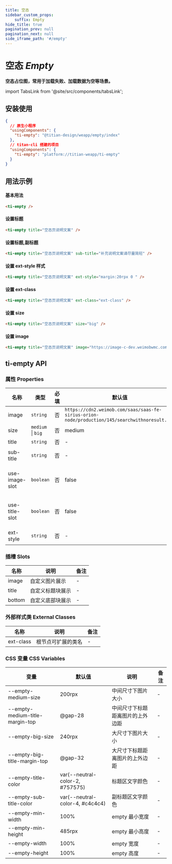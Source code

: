 ```yaml
---
title: 空态
sidebar_custom_props: 
    suffix: Empty
hide_title: true
pagination_prev: null
pagination_next: null
side_iframe_path: '#/empty'
---
```



# 空态 *Empty*
**空态占位图，常用于加载失败、加载数据为空等场景。**


import TabsLink from '@site/src/components/tabsLink';

<TabsLink id="ti-empty-api" />

## 安装使用

```json showLineNumbers
{
  // 原生小程序
  "usingComponents": {
    "ti-empty": "@titian-design/weapp/empty/index"
  },
  // titan-cli 搭建的项目
  "usingComponents": {
    "ti-empty": "platform://titian-weapp/ti-empty"
  }
}
```

## 用法示例

#### 基本用法

```html showLineNumbers
<ti-empty />
```

#### 设置标题

```html showLineNumbers
<ti-empty title="空态页说明文案" />
```

#### 设置标题,副标题

```html showLineNumbers
<ti-empty title="空态页说明文案" sub-title="补充说明文案请尽量简短" />
```

#### 设置 ext-style 样式

```html showLineNumbers
<ti-empty title="空态页说明文案" ext-style="margin:20rpx 0 " />
```


#### 设置 ext-class

```html showLineNumbers
<ti-empty title="空态页说明文案" ext-class="ext-class" />
```


#### 设置 size

```html showLineNumbers
<ti-empty title="空态页说明文案" size="big" />
```

#### 设置 image

```html showLineNumbers
<ti-empty title="空态页说明文案" image="https://image-c-dev.weimobwmc.com/qa-On6X/8b97cd488593474ba4a8ccaa3c1a493f.png" />
```

## ti-empty API

### 属性 **Properties**

| 名称         | 类型              | 必填 | 默认值                                                                                         | 说明                | 备注 |
| ------------ | ----------------- | ---- | ---------------------------------------------------------------------------------------------- | ------------------- | ---- |
| image        | `string`          | 否   | `https://cdn2.weimob.com/saas/saas-fe-sirius-orion-node/production/145/searchwithnoresult.png` | 图片网址            |      |
| size         | `medium` \| `big` | 否   | medium                                                                                         | 尺寸                |      |
| title        | `string`          | 否   | -                                                                                              | 标题                | -    |
| sub-title     | `string`          | 否   | -                                                                                              | 副标题              | -    |
| use-image-slot | `boolean`         | 否   | false                                                                                          | 是否启用 image 插槽 | -    |
| use-title-slot | `boolean`         | 否   | false                                                                                          | 是否启用 title 插槽 | -    |
| ext-style     | `string`          | 否   | -                                                                                              | 容器样式            | -    |

### 插槽 **Slots**

| 名称   | 说明             | 备注 |
| ------ | ---------------- | ---- |
| image  | 自定义图片展示   | -    |
| title  | 自定义标题块展示 | -    |
| bottom | 自定义底部块展示 | -    |

### 外部样式类 **External Classes**

| 名称      | 说明               | 备注 |
| --------- | ------------------ | ---- |
| ext-class | 根节点可扩展的类名 | -    |

### CSS 变量 **CSS Variables**

| 变量                            | 默认值           | 说明                             | 备注 |
| ------------------------------- | ---------------- | -------------------------------- | ---- |
| --empty-medium-size             | 200rpx            | 中间尺寸下图片大小               | -    |
| --empty-medium-title-margin-top | @gap-28          | 中间尺寸下标题距离图片的上外边距 | -    |
| --empty-big-size                | 240rpx            | 大尺寸下图片大小                 | -    |
| --empty-big-title-margin-top    | @gap-32          | 大尺寸下标题距离图片的上外边距   | -    |
| --empty-title-color             | var(--neutral-color-2, #757575) | 标题区文字颜色                   | -    |
| --empty-sub-title-color         | var(--neutral-color-4, #c4c4c4) | 副标题区文字颜色                 | -    |
| --empty-min-width               | 100%             | empty 最小宽度                   | -    |
| --empty-min-height              | 485rpx            | empty 最小高度                   | -    |
| --empty-width                   | 100%             | empty 宽度                       | -    |
| --empty-height                  | 100%             | empty 高度                       | -    |
